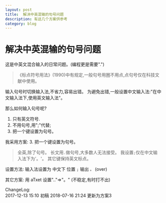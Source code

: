 ```yaml
---
layout: post
title:  解决中英混输的句号问题
description: 有这几个方案供参考
category: blog
---
```


# 解决中英混输的句号问题

这是中英文混合输入的日常问题。(编程更是需要".")

>《标点符号用法》(1990)中有规定,一般句号用圈不用点,点句号仅在科技文献中使用。

输入句号时切换输入法,不省力,容易出错。
为避免出错,一般设置中文输入法:"在中文输入法下,使用英文输入法"。
 
那么如何输入句号呢?

1. 只有英文符号.
2. 不用句号,用";"代替;
3. 把一个键设置为句号。


我采用方案: 3. 把一个键设置为句号。
> 全英,除了句号。
> 长文用`.`做句号,大多数人无法接受。
> 我设置`;`仅在中文输入法下为'。'。
> 其它键保持英文标点。

设置方法:
输入法设置为 中文下 位置 `;` 输出 `。` (over)

其它方案:
用 aTxet 设置".."=>"。"
(不稳定,有时打不出)
 

ChangeLog:  
2017-12-13 15:10 初稿
2018-07-16 21:24 更新为方案3



